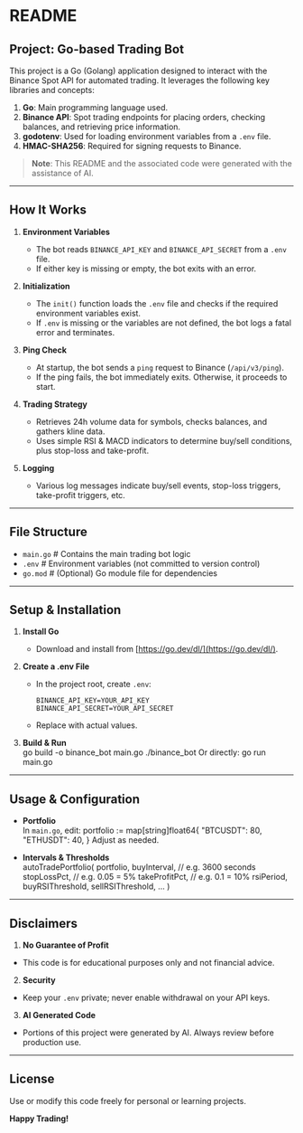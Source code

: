 # README

## Project: Go-based Trading Bot

This project is a Go (Golang) application designed to interact with the Binance Spot API for automated trading. It leverages the following key libraries and concepts:

1. **Go**: Main programming language used.  
2. **Binance API**: Spot trading endpoints for placing orders, checking balances, and retrieving price information.  
3. **godotenv**: Used for loading environment variables from a `.env` file.  
4. **HMAC-SHA256**: Required for signing requests to Binance.  

> **Note**: This README and the associated code were generated with the assistance of AI.

---

## How It Works

1. **Environment Variables**  
   - The bot reads `BINANCE_API_KEY` and `BINANCE_API_SECRET` from a `.env` file.  
   - If either key is missing or empty, the bot exits with an error.

2. **Initialization**  
   - The `init()` function loads the `.env` file and checks if the required environment variables exist.  
   - If `.env` is missing or the variables are not defined, the bot logs a fatal error and terminates.

3. **Ping Check**  
   - At startup, the bot sends a `ping` request to Binance (`/api/v3/ping`).  
   - If the ping fails, the bot immediately exits. Otherwise, it proceeds to start.

4. **Trading Strategy**  
   - Retrieves 24h volume data for symbols, checks balances, and gathers kline data.  
   - Uses simple RSI & MACD indicators to determine buy/sell conditions, plus stop-loss and take-profit.

5. **Logging**  
   - Various log messages indicate buy/sell events, stop-loss triggers, take-profit triggers, etc.

---

## File Structure

- `main.go` # Contains the main trading bot logic 
- `.env` # Environment variables (not committed to version control)
- `go.mod` # (Optional) Go module file for dependencies


---

## Setup & Installation

1. **Install Go**  
   - Download and install from [https://go.dev/dl/](https://go.dev/dl/).

2. **Create a .env File**  
   - In the project root, create `.env`:
     ```
     BINANCE_API_KEY=YOUR_API_KEY
     BINANCE_API_SECRET=YOUR_API_SECRET
     ```
   - Replace with actual values.

3. **Build & Run**  
go build -o binance_bot main.go ./binance_bot
Or directly:
go run main.go

---

## Usage & Configuration

- **Portfolio**  
In `main.go`, edit:
portfolio := map[string]float64{ "BTCUSDT": 80, "ETHUSDT": 40, }
Adjust as needed.

- **Intervals & Thresholds**  
autoTradePortfolio( portfolio, buyInterval, // e.g. 3600 seconds stopLossPct, // e.g. 0.05 = 5% takeProfitPct, // e.g. 0.1 = 10% rsiPeriod, buyRSIThreshold, sellRSIThreshold, ... )

---

## Disclaimers

1. **No Guarantee of Profit**  
 - This code is for educational purposes only and not financial advice.
2. **Security**  
 - Keep your `.env` private; never enable withdrawal on your API keys.
3. **AI Generated Code**  
 - Portions of this project were generated by AI. Always review before production use.

---

## License

Use or modify this code freely for personal or learning projects.

**Happy Trading!**
